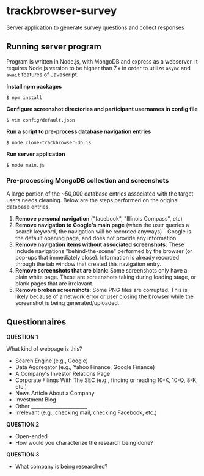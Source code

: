 # trackbrowser-survey
Server application to generate survey questions and collect responses

## Running server program
Program is written in Node.js, with MongoDB and express as a webserver. It requires Node.js version to be higher than 7.x in order to utilize `async` and `await` features of Javascript. 

**Install npm packages**

`$ npm install`

**Configure screenshot directories and participant usernames in config file**

`$ vim config/default.json`

**Run a script to pre-process database navigation entries**

`$ node clone-trackbrowser-db.js`

**Run server application**

`$ node main.js`


### Pre-processing MongoDB collection and screenshots

A large portion of the ~50,000 database entries associated with the target users needs cleaning. Below are the steps performed on the original database entries. 

 1. **Remove personal navigation** ("facebook", "Illinois Compass", etc)
 2. **Remove navigation to Google's main page** (when the user queries a search keyword, the navigation will be recorded anyways) - Google is the default opening page, and does not provide any information
 3. **Remove navigation items without associated screenshots**: These include navigations "behind-the-scene" performed by the browser (or pop-ups that immediately close). Information is already recorded through the tab window that created this navigation entry. 
 4. **Remove screenshots that are blank**: Some screenshots only have a plain white page. These are screenshots taking during loading stage, or blank pages that are irrelavant. 
 5. **Remove broken screenshots**: Some PNG files are corrupted. This is likely because of a network error or user closing the browser while the screenshot is being generated/uploaded.  

## Questionnaires

**QUESTION 1**

What kind of webpage is this?
- Search Engine (e.g., Google)
- Data Aggregator (e.g., Yahoo Finance, Google Finance)
- A Company's Investor Relations Page
- Corporate Filings With The SEC (e.g., finding or reading 10-K, 10-Q, 8-K, etc.)
- News Article About a Company
- Investment Blog
- Other _______________________
- Irrelevant (e.g., checking mail, checking Facebook, etc.)

**QUESTION 2**
- Open-ended
- How would you characterize the research being done?

**QUESTION 3**
- What company is being researched?

